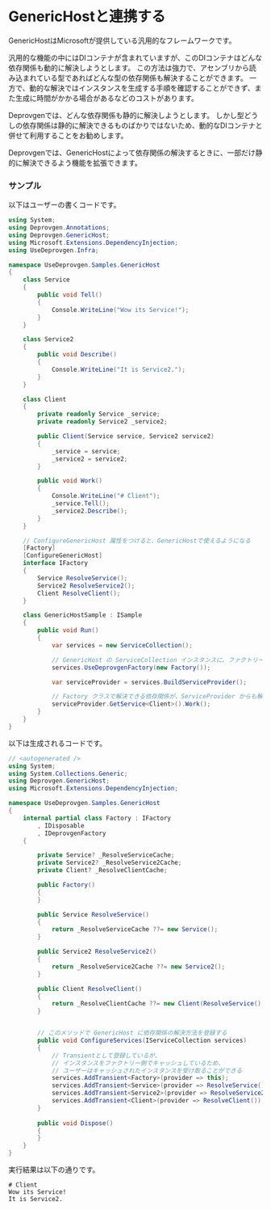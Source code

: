 # GenericHostと連携する

GenericHostはMicrosoftが提供している汎用的なフレームワークです。

汎用的な機能の中にはDIコンテナが含まれていますが、このDIコンテナはどんな依存関係も動的に解決しようとします。
この方法は強力で、アセンブリから読み込まれている型であればどんな型の依存関係も解決することができます。
一方で、動的な解決ではインスタンスを生成する手順を確認することができず、また生成に時間がかかる場合があるなどのコストがあります。

Deprovgenでは、どんな依存関係も静的に解決しようとします。
しかし型どうしの依存関係は静的に解決できるものばかりではないため、動的なDIコンテナと併せて利用することをお勧めします。

Deprovgenでは、GenericHostによって依存関係の解決するときに、一部だけ静的に解決できるよう機能を拡張できます。

### サンプル

以下はユーザーの書くコードです。

```csharp
using System;
using Deprovgen.Annotations;
using Deprovgen.GenericHost;
using Microsoft.Extensions.DependencyInjection;
using UseDeprovgen.Infra;

namespace UseDeprovgen.Samples.GenericHost
{
	class Service
	{
		public void Tell()
		{
			Console.WriteLine("Wow its Service!");
		}
	}

	class Service2
	{
		public void Describe()
		{
			Console.WriteLine("It is Service2.");
		}
	}

	class Client
	{
		private readonly Service _service;
		private readonly Service2 _service2;

		public Client(Service service, Service2 service2)
		{
			_service = service;
			_service2 = service2;
		}

		public void Work()
		{
			Console.WriteLine("# Client");
			_service.Tell();
			_service2.Describe();
		}
	}

	// ConfigureGenericHost 属性をつけると、GenericHostで使えるようになる
	[Factory]
	[ConfigureGenericHost]
	interface IFactory
	{
		Service ResolveService();
		Service2 ResolveService2();
		Client ResolveClient();
	}

	class GenericHostSample : ISample
	{
		public void Run()
		{
			var services = new ServiceCollection();

			// GenericHost の ServiceCollection インスタンスに、ファクトリーのインスタンスを登録する
			services.UseDeprovgenFactory(new Factory());

			var serviceProvider = services.BuildServiceProvider();

			// Factory クラスで解決できる依存関係が、ServiceProvider からも解決できるようになる
			serviceProvider.GetService<Client>().Work();
		}
	}
}
```

以下は生成されるコードです。

```csharp
// <autogenerated />
using System;
using System.Collections.Generic;
using Deprovgen.GenericHost;
using Microsoft.Extensions.DependencyInjection;

namespace UseDeprovgen.Samples.GenericHost
{
    internal partial class Factory : IFactory
        , IDisposable
        , IDeprovgenFactory
    {

        private Service? _ResolveServiceCache;
        private Service2? _ResolveService2Cache;
        private Client? _ResolveClientCache;

        public Factory()
        {
        }

        public Service ResolveService()
        {
            return _ResolveServiceCache ??= new Service();
        }

        public Service2 ResolveService2()
        {
            return _ResolveService2Cache ??= new Service2();
        }

        public Client ResolveClient()
        {
            return _ResolveClientCache ??= new Client(ResolveService(), ResolveService2());
        }


		// このメソッドで GenericHost に依存関係の解決方法を登録する
        public void ConfigureServices(IServiceCollection services)
        {
			// Transientとして登録しているが、
			// インスタンスをファクトリー側でキャッシュしているため、
			// ユーザーはキャッシュされたインスタンスを受け取ることができる
            services.AddTransient<Factory>(provider => this);
            services.AddTransient<Service>(provider => ResolveService());
            services.AddTransient<Service2>(provider => ResolveService2());
            services.AddTransient<Client>(provider => ResolveClient());
        }
        
        public void Dispose()
        {
        }
    }
}
```

実行結果は以下の通りです。

```
# Client
Wow its Service!
It is Service2.
```
